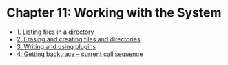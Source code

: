 # Chapter 11: Working with the System

- [1. Listing files in a directory](recipe_01/README.md)
- [2. Erasing and creating files and directories](recipe_02/README.md)
- [3. Writing and using plugins](recipe_03/README.md)
- [4. Getting backtrace – current call sequence](recipe_04/README.md)
